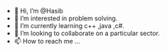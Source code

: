 - 👋 Hi, I’m @Hasib
- 👀 I’m interested in problem solving.
- 🌱 I’m currently learning c++ ,java ,c#.
- 💞️ I’m looking to collaborate on a particular sector.
- 📫 How to reach me ...

<!---
Hasib2202/Hasib2202 is a ✨ special ✨ repository because its `README.md` (this file) appears on your GitHub profile.
You can click the Preview link to take a look at your changes.
--->
